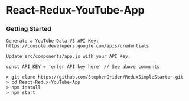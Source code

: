 # React-Redux-YouTube-App

### Getting Started

```
Generate a YouTube Data V3 API Key:
https://console.developers.google.com/apis/credentials

Update src/components/app.js with your API Key:

const API_KEY = 'enter API key here' // See above comments
```

```
> git clone https://github.com/StephenGrider/ReduxSimpleStarter.git
> cd React-Redux-YouTube-App
> npm install
> npm start
```
